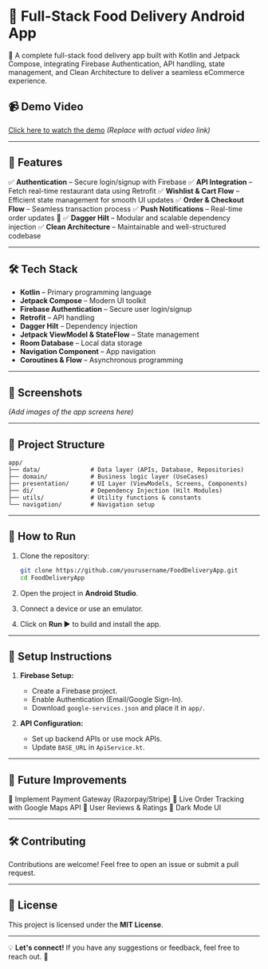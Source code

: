 # 🍕 Full-Stack Food Delivery Android App

🚀 A complete full-stack food delivery app built with Kotlin and Jetpack Compose, integrating Firebase Authentication, API handling, state management, and Clean Architecture to deliver a seamless eCommerce experience.

## 📹 Demo Video
[Click here to watch the demo](#) *(Replace with actual video link)*

---

## 🚀 Features

✅ **Authentication** – Secure login/signup with Firebase
✅ **API Integration** – Fetch real-time restaurant data using Retrofit
✅ **Wishlist & Cart Flow** – Efficient state management for smooth UI updates
✅ **Order & Checkout Flow** – Seamless transaction process
✅ **Push Notifications** – Real-time order updates 🔔
✅ **Dagger Hilt** – Modular and scalable dependency injection
✅ **Clean Architecture** – Maintainable and well-structured codebase

---

## 🛠️ Tech Stack

- **Kotlin** – Primary programming language
- **Jetpack Compose** – Modern UI toolkit
- **Firebase Authentication** – Secure user login/signup
- **Retrofit** – API handling
- **Dagger Hilt** – Dependency injection
- **Jetpack ViewModel & StateFlow** – State management
- **Room Database** – Local data storage
- **Navigation Component** – App navigation
- **Coroutines & Flow** – Asynchronous programming

---

## 📸 Screenshots

*(Add images of the app screens here)*

---

## 📂 Project Structure

```
app/
├── data/              # Data layer (APIs, Database, Repositories)
├── domain/            # Business logic layer (UseCases)
├── presentation/      # UI Layer (ViewModels, Screens, Components)
├── di/                # Dependency Injection (Hilt Modules)
├── utils/             # Utility functions & constants
└── navigation/        # Navigation setup
```

---

## 🚀 How to Run

1. Clone the repository:
   ```bash
   git clone https://github.com/yourusername/FoodDeliveryApp.git
   cd FoodDeliveryApp
   ```

2. Open the project in **Android Studio**.
3. Connect a device or use an emulator.
4. Click on **Run ▶️** to build and install the app.

---

## 📌 Setup Instructions

1. **Firebase Setup:**
   - Create a Firebase project.
   - Enable Authentication (Email/Google Sign-In).
   - Download `google-services.json` and place it in `app/`.

2. **API Configuration:**
   - Set up backend APIs or use mock APIs.
   - Update `BASE_URL` in `ApiService.kt`.

---

## 🎯 Future Improvements

🔹 Implement Payment Gateway (Razorpay/Stripe)
🔹 Live Order Tracking with Google Maps API
🔹 User Reviews & Ratings
🔹 Dark Mode UI

---

## 🛠 Contributing

Contributions are welcome! Feel free to open an issue or submit a pull request.

---

## 📝 License

This project is licensed under the **MIT License**.

---

💡 **Let's connect!** If you have any suggestions or feedback, feel free to reach out. 🚀

